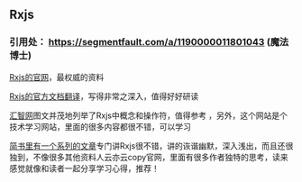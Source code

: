 ## Rxjs 

### 引用处： https://segmentfault.com/a/1190000011801043 (魔法博士)

<p><a href="http://reactivex.io/rxjs/" rel="nofollow noreferrer" target="_blank">Rxjs的官网</a>，最权威的资料</p>

<p><a href="https://www.gitbook.com/book/buctwbzs/rxjs/details" rel="nofollow noreferrer" target="_blank">Rxjs的官方文档翻译</a>，写得非常之深入，值得好好研读</p>

<p><a href="http://xc.hubwiz.com/course/569d92e3acf9a45a69b05154" rel="nofollow noreferrer" target="_blank">汇智网</a>图文并茂地列举了Rxjs中概念和操作符，值得参考 ，另外，这个网站是个技术学习网站，里面的很多内容都很不错，可以学习</p>

<p><a href="http://www.jianshu.com/p/0aad25e2e1be" rel="nofollow noreferrer" target="_blank">简书里有一个系列的文章</a>专门讲Rxjs很不错，讲的诙谐幽默，深入浅出，而且还很独到，不像很多其他资料人云亦云copy官网，里面有很多作者独特的思考，读来感觉就像和读者一起分享学习心得，推荐！</p>
